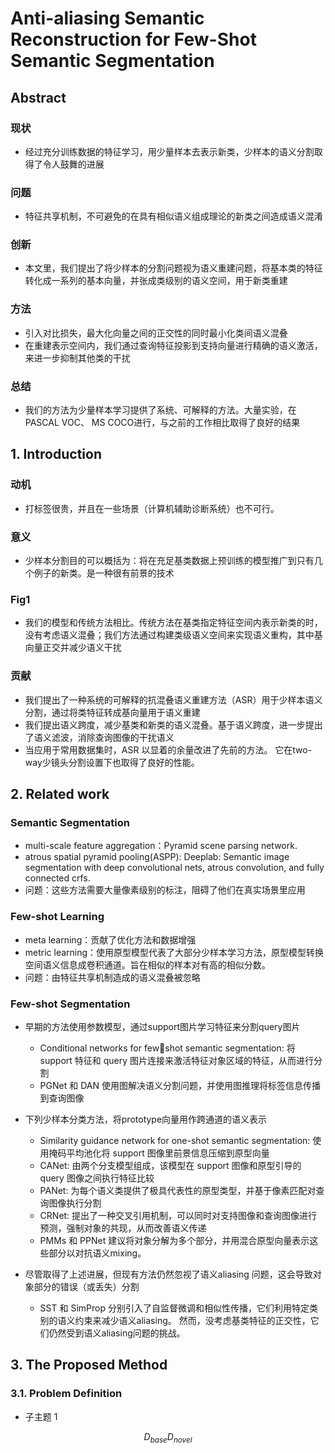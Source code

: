 # Anti-aliasing Semantic Reconstruction for Few-Shot Semantic Segmentation

## Abstract

### 现状

- 经过充分训练数据的特征学习，用少量样本去表示新类，少样本的语义分割取得了令人鼓舞的进展

### 问题

- 特征共享机制，不可避免的在具有相似语义组成理论的新类之间造成语义混淆

### 创新

- 本文里，我们提出了将少样本的分割问题视为语义重建问题，将基本类的特征转化成一系列的基本向量，并张成类级别的语义空间，用于新类重建

### 方法

- 引入对比损失，最大化向量之间的正交性的同时最小化类间语义混叠
- 在重建表示空间内，我们通过查询特征投影到支持向量进行精确的语义激活，来进一步抑制其他类的干扰

### 总结

- 我们的方法为少量样本学习提供了系统、可解释的方法。大量实验，在PASCAL VOC、 MS COCO进行，与之前的工作相比取得了良好的结果

## 1. Introduction

### 动机

- 打标签很贵，并且在一些场景（计算机辅助诊断系统）也不可行。

### 意义

- 少样本分割目的可以概括为：将在充足基类数据上预训练的模型推广到只有几个例子的新类。是一种很有前景的技术

### Fig1

- 我们的模型和传统方法相比。传统方法在基类指定特征空间内表示新类的时，没有考虑语义混叠；我们方法通过构建类级语义空间来实现语义重构，其中基向量正交并减少语义干扰

### 贡献

- 我们提出了一种系统的可解释的抗混叠语义重建方法（ASR）用于少样本语义分割，通过将类特征转成基向量用于语义重建
- 我们提出语义跨度，减少基类和新类的语义混叠。基于语义跨度，进一步提出了语义滤波，消除查询图像的干扰语义
- 当应用于常用数据集时，ASR 以显着的余量改进了先前的方法。 它在two-way少镜头分割设置下也取得了良好的性能。

## 2. Related work

### Semantic Segmentation

- multi-scale feature aggregation：Pyramid scene parsing network.
- atrous spatial pyramid pooling(ASPP): Deeplab: Semantic image segmentation with deep convolutional nets, atrous convolution, and fully connected crfs.
- 问题：这些方法需要大量像素级别的标注，阻碍了他们在真实场景里应用

### Few-shot Learning

- meta learning：贡献了优化方法和数据增强
- metric learning：使用原型模型代表了大部分少样本学习方法，原型模型转换空间语义信息成卷积通道。旨在相似的样本对有高的相似分数。
- 问题：由特征共享机制造成的语义混叠被忽略

### Few-shot Segmentation

- 早期的方法使用参数模型，通过support图片学习特征来分割query图片

	-  Conditional networks for fewshot semantic segmentation: 将 support 特征和 query 图片连接来激活特征对象区域的特征，从而进行分割
	- PGNet 和 DAN 使用图解决语义分割问题，并使用图推理将标签信息传播到查询图像

- 下列少样本分类方法，将prototype向量用作跨通道的语义表示

	-  Similarity guidance network for one-shot semantic segmentation: 使用掩码平均池化将 support 图像里前景信息压缩到原型向量
	- CANet: 由两个分支模型组成，该模型在 support 图像和原型引导的 query 图像之间执行特征比较 
	- PANet: 为每个语义类提供了极具代表性的原型类型，并基于像素匹配对查询图像执行分割
	- CRNet: 提出了一种交叉引用机制，可以同时对支持图像和查询图像进行预测，强制对象的共现，从而改善语义传递
	- PMMs  和 PPNet  建议将对象分解为多个部分，并用混合原型向量表示这些部分以对抗语义mixing。

- 尽管取得了上述进展，但现有方法仍然忽视了语义aliasing 问题，这会导致对象部分的错误（或丢失）分割 

	- SST  和 SimProp  分别引入了自监督微调和相似性传播，它们利用特定类别的语义约束来减少语义aliasing。 然而，没考虑基类特征的正交性，它们仍然受到语义aliasing问题的挑战。

## 3. The Proposed Method

### 3.1. Problem Definition

- 子主题 1

$$
D_{base} D_{novel}
$$

